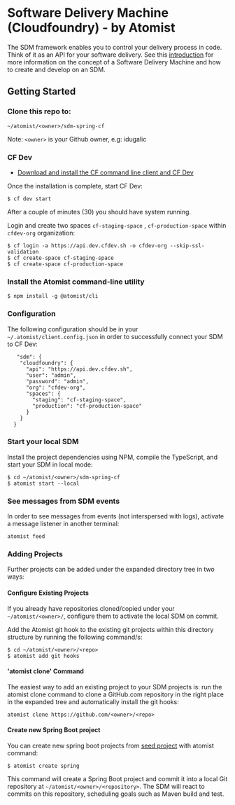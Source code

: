 # Software Delivery Machine (Cloudfoundry) - by Atomist

The SDM framework enables you to control your delivery process in
code.  Think of it as an API for your software delivery.  See this
[introduction][atomist-doc] for more information on the concept of a
Software Delivery Machine and how to create and develop on an SDM.

[atomist-doc]: https://docs.atomist.com/ (Atomist Documentation)

## Getting Started

### Clone this repo to:

```
~/atomist/<owner>/sdm-spring-cf
```
Note: `<owner>` is your Github owner, e.g: idugalic

### CF Dev

 - [Download and install the CF command line client and CF Dev](https://github.com/cloudfoundry-incubator/cfdev)

Once the installation is complete, start CF Dev:
```
$ cf dev start
```

After a couple of minutes (30) you should have system running. 

Login and create two spaces `cf-staging-space` , `cf-production-space` within `cfdev-org` organization:

```
$ cf login -a https://api.dev.cfdev.sh -o cfdev-org --skip-ssl-validation
$ cf create-space cf-staging-space
$ cf create-space cf-production-space
```


### Install the Atomist command-line utility

```
$ npm install -g @atomist/cli
```

### Configuration
The following configuration should be in your `~/.atomist/client.config.json` in order to successfully connect your SDM to CF Dev:
```
   "sdm": {
    "cloudfoundry": {
      "api": "https://api.dev.cfdev.sh",
      "user": "admin",
      "password": "admin",
      "org": "cfdev-org",
      "spaces": {
        "staging": "cf-staging-space",
        "production": "cf-production-space"
      }
    }
  }

```

### Start your local SDM

Install the project dependencies using NPM, compile the TypeScript, and start your SDM in local mode:
```
$ cd ~/atomist/<owner>/sdm-spring-cf
$ atomist start --local
```

### See messages from SDM events

In order to see messages from events (not interspersed with logs), activate a message listener in another terminal:
```
atomist feed
```

### Adding Projects

Further projects can be added under the expanded directory tree in two ways:

#### Configure Existing Projects

If you already have repositories cloned/copied under your `~/atomist/<owner>/`, configure them to activate the local SDM on commit.

Add the Atomist git hook to the existing git projects within this directory structure by running the following command/s:
```
$ cd ~/atomist/<owner>/<repo>
$ atomist add git hooks
```
#### 'atomist clone' Command

The easiest way to add an existing project to your SDM projects is: run the atomist clone command to clone a GitHub.com repository in the right place in the expanded tree and automatically install the git hooks:

`atomist clone https://github.com/<owner>/<repo>`

#### Create new Spring Boot project

You can create new spring boot projects from [seed project](https://github.com/atomist-seeds/spring-rest) with atomist command:

```
$ atomist create spring
```

This command will create a Spring Boot project and commit it into a local Git repository at `~/atomist/<owner>/<repository>`. The SDM will react to commits on this repository, scheduling goals such as Maven build and test.
